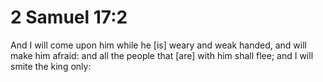 # 2 Samuel 17:2

And I will come upon him while he [is] weary and weak handed, and will make him afraid: and all the people that [are] with him shall flee; and I will smite the king only: